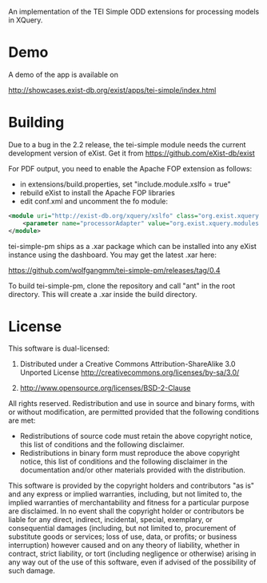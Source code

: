 An implementation of the TEI Simple ODD extensions for processing models in XQuery.

# Demo

A demo of the app is available on

http://showcases.exist-db.org/exist/apps/tei-simple/index.html

# Building

Due to a bug in the 2.2 release, the tei-simple module needs the current development version of eXist. Get it from
https://github.com/eXist-db/exist

For PDF output, you need to enable the Apache FOP extension as follows:

* in extensions/build.properties, set "include.module.xslfo = true"
* rebuild eXist to install the Apache FOP libraries
* edit conf.xml and uncomment the fo module:

```xml
<module uri="http://exist-db.org/xquery/xslfo" class="org.exist.xquery.modules.xslfo.XSLFOModule">
    <parameter name="processorAdapter" value="org.exist.xquery.modules.xslfo.ApacheFopProcessorAdapter"/>
</module>
```

tei-simple-pm ships as a .xar package which can be installed into any eXist instance using the dashboard. You may get the
latest .xar here:

https://github.com/wolfgangmm/tei-simple-pm/releases/tag/0.4

To build tei-simple-pm, clone the repository and call "ant" in the root directory. This will create a .xar inside the build directory.

# License

This software is dual-licensed: 

1. Distributed under a Creative Commons Attribution-ShareAlike 3.0 Unported License
http://creativecommons.org/licenses/by-sa/3.0/ 

2. http://www.opensource.org/licenses/BSD-2-Clause 

All rights reserved. Redistribution and use in source and binary forms, with or without 
modification, are permitted provided that the following conditions are met: 

* Redistributions of source code must retain the above copyright notice, this list of 
conditions and the following disclaimer. 
* Redistributions in binary form must reproduce the above copyright
notice, this list of conditions and the following disclaimer in the documentation
and/or other materials provided with the distribution. 

This software is provided by the copyright holders and contributors "as is" and any 
express or implied warranties, including, but not limited to, the implied warranties 
of merchantability and fitness for a particular purpose are disclaimed. In no event 
shall the copyright holder or contributors be liable for any direct, indirect, 
incidental, special, exemplary, or consequential damages (including, but not limited to, 
procurement of substitute goods or services; loss of use, data, or profits; or business
interruption) however caused and on any theory of liability, whether in contract,
strict liability, or tort (including negligence or otherwise) arising in any way out
of the use of this software, even if advised of the possibility of such damage.
